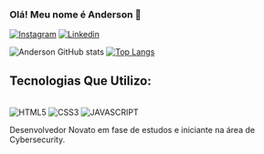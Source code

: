 ### Olá! Meu nome é Anderson 🤝

[![Instagram](https://img.shields.io/badge/Instagram-E4405F?style=for-the-badge&logo=instagram&logoColor=white)](https://www.instagram.com/zzz_adrr/)
[![Linkedin](https://img.shields.io/badge/LinkedIn-0077B5?style=for-the-badge&logo=linkedin&logoColor=white)](https://www.linkedin.com/in/anderson-nascimento-b58150215/)

![Anderson GitHub stats](https://github-readme-stats.vercel.app/api?username=AndersonNasciment0&show_icons=true&theme=radical)
[![Top Langs](https://github-readme-stats.vercel.app/api/top-langs/?username=AndersonNasciment0&layout=compact)](https://github.com/anuraghazra/github-readme-stats)

## Tecnologias Que Utilizo:
<div style="display: inline-block"></br>
<img alt="HTML5" src="https://img.shields.io/badge/HTML-239120?style=for-the-badge&logo=html5&logoColor=white">
<img alt="CSS3" src="https://img.shields.io/badge/CSS-239120?&style=for-the-badge&logo=css3&logoColor=white">
<img alt="JAVASCRIPT" src="https://img.shields.io/badge/JavaScript-F7DF1E?style=for-the-badge&logo=javascript&logoColor=black">
</div></br>

Desenvolvedor Novato em fase de estudos e iniciante na área de Cybersecurity.

